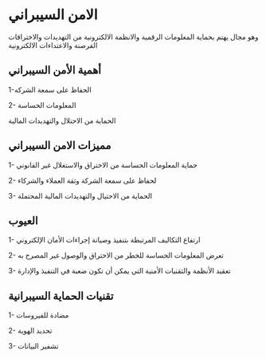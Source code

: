   <title>الامن السيبراني 
</title>
</head>
<body>
  <h1>الامن السيبراني
</h1>
  <p>وهو مجال يهتم بحماية المعلومات الرقمية والانظمة الالكترونية من التهديدات  والاختراقات القرصنة والاعتداءات  الالكترونية 
</p>
  
  <h2>أهمية الأمن السيبراني 
</h2>
  <p>1-الحفاظ على سمعة الشركه</p>
  <p>2- المعلومات الحساسة
</p>
  <p>الحماية من الاحتلال 
    والتهديدات المالية
    </p>
  
  <h2>مميزات الامن السيبراني
</h2>
  <p>1-  حماية المعلومات الحساسة من الاختراق والاستغلال غير القانوني

<p>    2- لحفاظ على سمعة الشركة وثقة العملاء والشركاء
</p>
    <p>    3- الحماية من الاحتيال والتهديدات المالية المحتملة
    </p>
</p>
  
  <h2>العيوب</h2>
  <p>   1-  ارتفاع التكاليف المرتبطة بتنفيذ وصيانة
              إجراءات الأمان الإلكتروني</p>
              <p>2- تعرض المعلومات الحساسة للخطر من
                الاختراق والوصول غير المصرح به
               </p>
              <p>3- تعقيد الأنظمة والتقنيات الأمنية التي يمكن
                أن تكون صعبة في التنفيذ والإدارة   </p>
  

  <h2>تقنيات الحماية السيبرانية
</h2>
  <p>1- مضادة للفيروسات
</p>
  <p>2- تحديد الهوية
</p>
  <p>3- تشفير البيانات 
</p>
  
</body>
</html>
